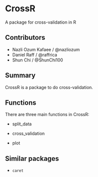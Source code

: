 # CrossR
A package for cross-validation in R

## Contributors

* Nazli Ozum Kafaee / @nazliozum
* Daniel Raff / @raffrica
* Shun Chi / @ShunChi100

## Summary

CrossR is a package to do cross-validation. 

## Functions

There are three main functions in CrossR:

- split_data

- cross_validation

- plot

	
## Similar packages

- `caret`